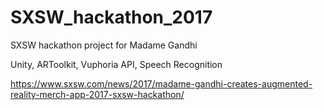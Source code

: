 # SXSW_hackathon_2017
SXSW hackathon project for Madame Gandhi

Unity, ARToolkit, Vuphoria API, Speech Recognition

https://www.sxsw.com/news/2017/madame-gandhi-creates-augmented-reality-merch-app-2017-sxsw-hackathon/
